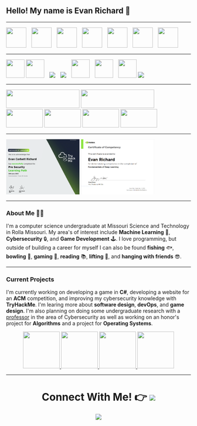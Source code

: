 <!-- PULL BEFORE MAKING CHANGES BECAUSE OF GITHUB ACTION ADDED TO TAKE CARE OF TRYHACK ME BADGE -->
## Hello! My name is Evan Richard 👋
*** 
<!-- LANGUAGES -->
<div>
    <img src="https://upload.wikimedia.org/wikipedia/commons/thumb/1/18/ISO_C%2B%2B_Logo.svg/1200px-ISO_C%2B%2B_Logo.svg.png" height='55' width='55' style="margin-right: 10px">
    <img src="https://upload.wikimedia.org/wikipedia/commons/thumb/c/c3/Python-logo-notext.svg/1200px-Python-logo-notext.svg.png" height='55' width='55' style="margin-right: 10px">
    <img src="https://upload.wikimedia.org/wikipedia/commons/thumb/b/bd/Logo_C_sharp.svg/910px-Logo_C_sharp.svg.png" height='55' width='55' style="margin-right: 10px"> 
    <img src="https://upload.wikimedia.org/wikipedia/commons/thumb/c/cf/Lua-Logo.svg/1200px-Lua-Logo.svg.png" height='55' width='55' style="margin-right: 10px">
    <img src="https://cdn.pixabay.com/photo/2017/08/05/11/16/logo-2582748_640.png" height='55' width='55' style="margin-right: 10px">
    <img src="https://avatars.githubusercontent.com/u/9503099?s=280&v=4" height='55' width='55' style="margin-right: 10px">
    <img src="https://cdn-icons-png.flaticon.com/512/919/919826.png" height='55' width='55' style="margin-right: 10px">
</div>
    
***
<!-- TOOLS -->
<div>
    <img src="https://upload.wikimedia.org/wikipedia/commons/thumb/9/9a/Visual_Studio_Code_1.35_icon.svg/1200px-Visual_Studio_Code_1.35_icon.svg.png" height='50' width='50' v>
    <img src="https://upload.wikimedia.org/wikipedia/commons/thumb/2/2c/Visual_Studio_Icon_2022.svg/1200px-Visual_Studio_Icon_2022.svg.png" height='50' width='50' style="margin-right: 10px">
    <img src="https://upload.wikimedia.org/wikipedia/commons/thumb/e/e1/GitLab_logo.svg/2560px-GitLab_logo.svg.png" width='100' style="margin-right: 10px">
    <img src="https://upload.wikimedia.org/wikipedia/commons/c/c4/Unity_2021.svg" width='100' style="margin-right: 10px">
    <img src="https://static.wikia.nocookie.net/roblox/images/a/a0/Roblox_Studio_Icon_6.svg/revision/latest?cb=20230511025706" height='50' width='50' style="margin-right: 10px">
    <img src="https://upload.wikimedia.org/wikipedia/commons/thumb/3/35/Tux.svg/800px-Tux.svg.png" height='50' width='50' style="margin-right: 10px">
    <img src="https://pbs.twimg.com/profile_images/1630964842197573632/X5VCQoYL_400x400.jpg" height='50' width='50' >
    <img src="https://miro.medium.com/v2/resize:fit:1200/0*zFEilgbfPjq9rr9L.png" width='100'>
</div> 

***
<!-- BADGES/STATS -->
<div>
    <img src="https://tryhackme-badges.s3.amazonaws.com/EvanRichard.png?cacheBust=1753923934" width='200' height='50'>
    <img src="https://cyberdefenders-storage.s3.me-central-1.amazonaws.com/profile-badges/Evan_Richard.png?cacheBust=1753923934" width="200" height='50'/>
    <img src="https://assets.tryhackme.com/room-badges/ef5f092ff5d589b5db2b4b33ea8c622b.png" width='100' height='50'>
    <img src="https://assets.tryhackme.com/room-badges/b79b8f2467229d46c71b4c5746aad4b6.png" width='100' height='50'>
    <img src="https://assets.tryhackme.com/room-badges/282aaefd4a95262a5ac5d028fe2f8dce.png" width='100' height='50'>
    <img src="https://assets.tryhackme.com/room-badges/387ce97f2ca13cdc0178e6822057a415.png" width="100" height='50'>
</div>

***
<!-- CERTIFICATIONS -->
<div>
    <img src="./Assets/TryhackmePreSecurityCert.png" width='200' height='150'>
    <img src="./Assets/NVIDIADeepLearningCert.PNG" width='200' height='150'>
<div>

***

### About **Me** 🙋‍♂️

I'm a computer science undergraduate at Missouri Science and Technology in Rolla Missouri. My area's of interest include **Machine Learning** 🤖, **Cybersecurity** 🔒, and **Game Development** 🕹️. I love programming, but outside of building a career for myself I can also be found **fishing** 🐟, **bowling** 🎳, **gaming** 👾, **reading** 📚, **lifting** 💪, and **hanging with friends** 😎.

***
### Current Projects

I'm currently working on developing a game in **C#**, developing a website for an **ACM** competition, and improving my cybersecurity knowledge with **TryHackMe**. I'm learing more about **software design**, **devOps**, and **game design**. I'm also planning on doing some undergraduate research with a [professor](https://cii.mst.edu/people/members/sanjaymadria/) in the area of Cybersecurity as well as working on an honor's project for **Algorithms** and a project for **Operating Systems**.

<div align='center'>
    <!-- Chess Game -->
    <a href="https://github.com/ERichard007/CSharpChess.git">
        <img src="https://img.itch.zone/aW1nLzE5MzI1ODY2LmdpZg==/original/OjtpdW.gif" height='100' width='100'/>
    </a>
    <!-- Personal Website -->
    <a href="https://github.com/ERichard007/PersonalWebsiteACMCompetition.git">
        <img src="https://media4.giphy.com/media/5aUw8GEmLUAULgGdE9/giphy.gif?cid=6c09b952z17xmurpvsmjeb576o6samhtl3bcyeqygbzzjr39&ep=v1_internal_gif_by_id&rid=giphy.gif&ct=s" height='100' width='100'/>
    </a>
    <!-- Operating Systems -->
    <a href="https://github.com/ERichard007/CS-3800">
        <img src="https://media0.giphy.com/media/077i6AULCXc0FKTj9s/giphy.gif?cid=6c09b952d5bfjebi3wdqncp1mrumzwtv9z9udmj3ehcl4e6t&ep=v1_gifs_search&rid=giphy.gif&ct=g" height='100' width='100'/>
    </a>
    <!-- Algorithms -->
    <a href="https://github.com/ERichard007/CS-2500">
        <img src="https://media.tenor.com/YnP4e9aFUocAAAAM/sort-chart.gif" height='100' width='100'/>
    </a>
</div>

***

<div align='center'>
    <h1> Connect With Me! 👉 
        <a href=https://www.linkedin.com/in/evanrichard0>
            <img src=https://upload.wikimedia.org/wikipedia/commons/thumb/8/81/LinkedIn_icon.svg/2048px-LinkedIn_icon.svg.png width="50">
        </a>
    </h1>
    <img src=./Assets/monkey.gif>
</div>











